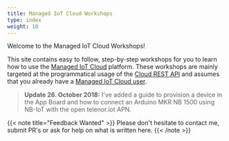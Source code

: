 ```yaml
---
title: Managed IoT Cloud Workshops
type: index
weight: 10
---
```


Welcome to the Managed IoT Cloud Workshops!

This site contains easy to follow, step-by-step workshops for you to learn how to use the [Managed IoT Cloud](https://www.telenorconnexion.com/managed-iot-cloud/) platform. These workshops are mainly targeted at the programmatical usage of the [Cloud REST API](https://docs.telenorconnexion.com/mic/rest-api/) and assumes that you already have a [Managed IoT Cloud user](https://startiot.mic.telenorconnexion.com/signup).

> **Update 26. October 2018:** I've added a guide to provision a device in the App Board and how to connect an Arduino MKR NB 1500 using NB-IoT with the open telenor.iot APN.

{{< note title="Feedback Wanted" >}}
Please don't hesitate to contact me, submit PR's or ask for help on what is written here.
{{< /note >}}
